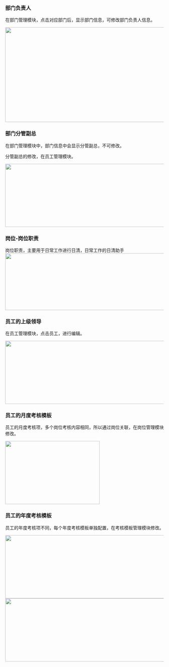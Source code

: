 ### 部门负责人

在部门管理模块，点击对应部门后，显示部门信息，可修改部门负责人信息。

<img src="static/images_doc/dept-01.png" style="height:300px;width:700px;" />

### 部门分管副总

在部门管理模块中，部门信息中会显示分管副总，不可修改。

分管副总的修改，在员工管理模块。

<img src="static/images_doc/dept-02.png" style="height:200px;width:700px;" />

### 岗位-岗位职责

岗位职责，主要用于日常工作进行日清，日常工作的日清助手
<img src="static/images_doc/dept-07.png" style="height:180px;width:700px;" />


### 员工的上级领导

在员工管理模块，点击员工，进行编辑。

<img src="static/images_doc/dept-03.png" style="height:200px;width:700px;" />

### 员工的月度考核模板

员工的月度考核项，多个岗位考核内容相同，所以通过岗位关联，在岗位管理模块修改。

<img src="static/images_doc/dept-04.png" style="height:200px;width:300px;" />

### 员工的年度考核模板

员工的年度考核项不同，每个年度考核模板单独配置，在考核模板管理模块修改。

<img src="static/images_doc/dept-05.png" style="height:200px;width:700px;" />

<img src="static/images_doc/dept-06.png" style="height:200px;width:700px;" />

